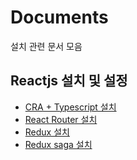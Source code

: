# Documents

설치 관련 문서 모음

## Reactjs 설치 및 설정

* [CRA + Typescript 설치](https://github.com/neverwinter-sjh/documents/blob/main/reactjs/cra-typescript.md)
* [React Router 설치](https://github.com/neverwinter-sjh/documents/blob/main/reactjs/react-router.md)
* [Redux 설치](https://github.com/neverwinter-sjh/documents/blob/main/reactjs/react-redux.md)
* [Redux saga 설치](https://github.com/neverwinter-sjh/documents/blob/main/reactjs/redux-saga.md)
